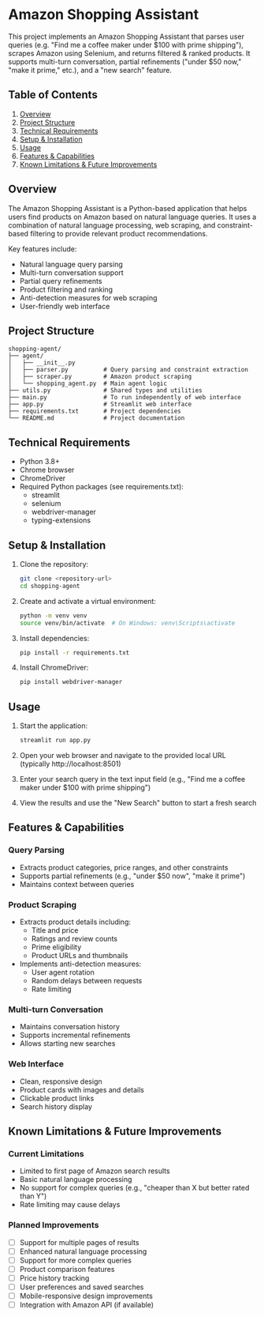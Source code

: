 # Amazon Shopping Assistant

This project implements an Amazon Shopping Assistant that parses user queries (e.g. "Find me a coffee maker under $100 with prime shipping"), scrapes Amazon using Selenium, and returns filtered & ranked products. It supports multi-turn conversation, partial refinements ("under $50 now," "make it prime," etc.), and a "new search" feature.

## Table of Contents
1. [Overview](#overview)
2. [Project Structure](#project-structure)
3. [Technical Requirements](#technical-requirements)
4. [Setup & Installation](#setup--installation)
5. [Usage](#usage)
6. [Features & Capabilities](#features--capabilities)
7. [Known Limitations & Future Improvements](#known-limitations--future-improvements)

## Overview

The Amazon Shopping Assistant is a Python-based application that helps users find products on Amazon based on natural language queries. It uses a combination of natural language processing, web scraping, and constraint-based filtering to provide relevant product recommendations.

Key features include:
- Natural language query parsing
- Multi-turn conversation support
- Partial query refinements
- Product filtering and ranking
- Anti-detection measures for web scraping
- User-friendly web interface

## Project Structure

```
shopping-agent/
├── agent/
│   ├── __init__.py
│   ├── parser.py          # Query parsing and constraint extraction
│   ├── scraper.py         # Amazon product scraping
│   └── shopping_agent.py  # Main agent logic
├── utils.py               # Shared types and utilities
├── main.py                # To run independently of web interface
├── app.py                 # Streamlit web interface
├── requirements.txt       # Project dependencies
└── README.md              # Project documentation
```

## Technical Requirements

- Python 3.8+
- Chrome browser
- ChromeDriver
- Required Python packages (see requirements.txt):
  - streamlit
  - selenium
  - webdriver-manager
  - typing-extensions

## Setup & Installation

1. Clone the repository:
   ```bash
   git clone <repository-url>
   cd shopping-agent
   ```

2. Create and activate a virtual environment:
   ```bash
   python -m venv venv
   source venv/bin/activate  # On Windows: venv\Scripts\activate
   ```

3. Install dependencies:
   ```bash
   pip install -r requirements.txt
   ```

4. Install ChromeDriver:
   ```bash
   pip install webdriver-manager
   ```

## Usage

1. Start the application:
   ```bash
   streamlit run app.py
   ```

2. Open your web browser and navigate to the provided local URL (typically http://localhost:8501)

3. Enter your search query in the text input field (e.g., "Find me a coffee maker under $100 with prime shipping")

4. View the results and use the "New Search" button to start a fresh search

## Features & Capabilities

### Query Parsing
- Extracts product categories, price ranges, and other constraints
- Supports partial refinements (e.g., "under $50 now", "make it prime")
- Maintains context between queries

### Product Scraping
- Extracts product details including:
  - Title and price
  - Ratings and review counts
  - Prime eligibility
  - Product URLs and thumbnails
- Implements anti-detection measures:
  - User agent rotation
  - Random delays between requests
  - Rate limiting

### Multi-turn Conversation
- Maintains conversation history
- Supports incremental refinements
- Allows starting new searches

### Web Interface
- Clean, responsive design
- Product cards with images and details
- Clickable product links
- Search history display

## Known Limitations & Future Improvements

### Current Limitations
- Limited to first page of Amazon search results
- Basic natural language processing
- No support for complex queries (e.g., "cheaper than X but better rated than Y")
- Rate limiting may cause delays

### Planned Improvements
- [ ] Support for multiple pages of results
- [ ] Enhanced natural language processing
- [ ] Support for more complex queries
- [ ] Product comparison features
- [ ] Price history tracking
- [ ] User preferences and saved searches
- [ ] Mobile-responsive design improvements
- [ ] Integration with Amazon API (if available)
